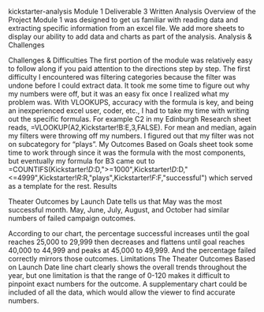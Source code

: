 kickstarter-analysis
Module 1 Deliverable 3 Written Analysis
Overview of the Project
Module 1 was designed to get us familiar with reading data and extracting specific information from an excel file. We add more sheets to display our ability to add data and charts as part of the analysis.
Analysis & Challenges

Challenges & Difficulties
The first portion of the module was relatively easy to follow along if you paid attention to the directions step by step. The first difficulty I encountered was filtering categories because the filter was undone before I could extract data. It took me some time to figure out why my numbers were off, but it was an easy fix once I realized what my problem was. With VLOOKUPS, accuracy with the formula is key, and being an inexperienced excel user, coder, etc., I had to take my time with writing out the specific formulas. For example C2 in my Edinburgh Research sheet reads, =VLOOKUP(A2,Kickstarter!B:E,3,FALSE). For mean and median, again my filters were throwing off my numbers. I figured out that my filter was not on subcategory for “plays”. My Outcomes Based on Goals sheet took some time to work through since it was the formula with the most components, but eventually my formula for B3 came out to =COUNTIFS(Kickstarter!$D:$D,">=1000",Kickstarter!$D:$D,"<=4999",Kickstarter!$R:$R,"plays",Kickstarter!$F:$F,"successful") which served as a template for the rest.
Results
 
Theater Outcomes by Launch Date tells us that May was the most successful month. May, June, July, August, and October had similar numbers of failed campaign outcomes.

 
According to our chart, the percentage successful increases until the goal reaches 25,000 to 29,999 then decreases and flattens until goal reaches 40,000 to 44,999 and peaks at 45,000 to 49,999. And the percentage failed correctly mirrors those outcomes.
Limitations
The Theater Outcomes Based on Launch Date line chart clearly shows the overall trends throughout the year, but one limitation is that the range of 0-120 makes it difficult to pinpoint exact numbers for the outcome. A supplementary chart could be included of all the data, which would allow the viewer to find accurate numbers.
